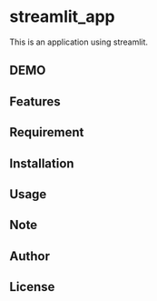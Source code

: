 # streamlit_app
This is an application using streamlit.

## DEMO

## Features

## Requirement

## Installation

## Usage

## Note

## Author

## License

